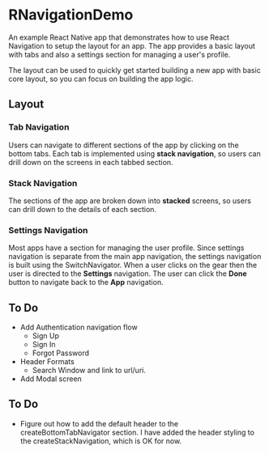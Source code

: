 # RNavigationDemo
An example React Native app that demonstrates how to use React Navigation
to setup the layout for an app. The app provides a basic layout with tabs
and also a settings section for managing a user's profile.

The layout can be used to quickly get started building a new app with
basic core layout, so you can focus on building the app logic.

## Layout

### Tab Navigation
Users can navigate to different sections of the app by clicking on the
bottom tabs. Each tab is implemented using **stack navigation**, so users
can drill down on the screens in each tabbed section.

### Stack Navigation
The sections of the app are broken down into **stacked** screens, so 
users can drill down to the details of each section.

### Settings Navigation
Most apps have a section for managing the user profile. Since settings
navigation is separate from the main app navigation, the settings
navigation is built using the SwitchNavigator. When a user clicks on the
gear then the user is directed to the __Settings__ navigation. The user
can click the **Done** button to navigate back to the __App__ navigation.

## To Do
* Add Authentication navigation flow
  - Sign Up
  - Sign In
  - Forgot Password
* Header Formats
  - Search Window and link to url/uri.
* Add Modal screen

## To Do
* Figure out how to add the default header to the createBottomTabNavigator
  section. I have added the header styling to the createStackNavigation, which
  is OK for now.

